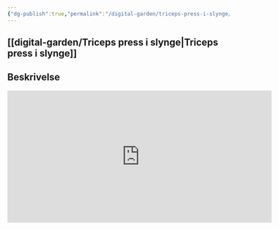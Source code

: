 ```yaml
---
{"dg-publish":true,"permalink":"/digital-garden/triceps-press-i-slynge/","tags":["private","digital-garden"]}
---
```


## [[digital-garden/Triceps press i slynge\|Triceps press i slynge]]

## Beskrivelse 
<iframe width="600" height="300" src="https://www.youtube.com/embed/4Xhce_zqmys?t=50" title="4 BEST TRX Triceps Exercises" frameborder="0" allow="accelerometer; autoplay; clipboard-write; encrypted-media; gyroscope; picture-in-picture; web-share" allowfullscreen></iframe>